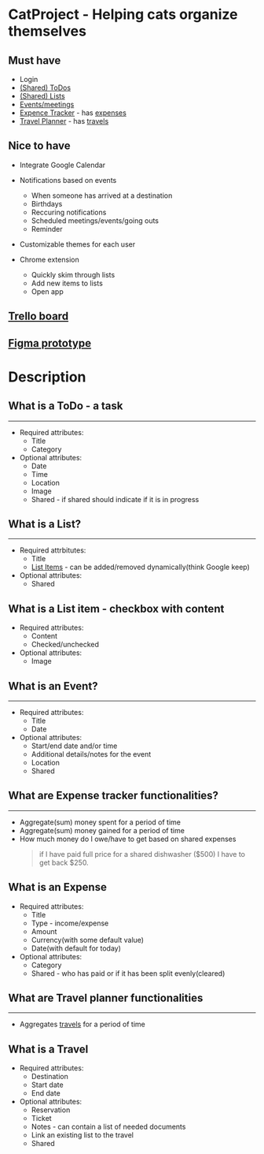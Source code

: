 # CatProject - Helping cats organize themselves
## Must have
* Login
* [(Shared) ToDos](#what-is-a-todo---a-task)
* [(Shared) Lists](#what-is-a-list)
* [Events/meetings](#what-is-an-event)
* [Expence Tracker](#what-are-expense-tracker-functionalities) - has [expenses](#what-is-an-expense)
* [Travel Planner](#what-are-travel-planner-functionalities) - has [travels](#what-is-a-travel)

## Nice to have
* Integrate Google Calendar
* Notifications based on events
	- When someone has arrived at a destination
	- Birthdays
	- Reccuring notifications
	- Scheduled meetings/events/going outs
  * Reminder

* Customizable themes for each user
* Chrome extension
	- Quickly skim through lists
	- Add new items to lists
	- Open app

## [Trello board](https://trello.com/b/3KqpvFHp)

## [Figma prototype](https://www.figma.com/file/QYijIcEPN5W3Jw25dcAy5f8Z/CatProject?node-id=0%3A1)

# Description
## What is a ToDo - a task
---
* Required attributes:
	* Title
	* Category
* Optional attributes:
	* Date
	* Time
	* Location
	* Image
	* Shared - if shared should indicate if it is in progress

## What is a List?
---
* Required attrbitutes:
	* Title
	* [List Items](#what-is-a-list-item---checkbox-with-content) - can be added/removed dynamically(think Google keep)
* Optional attributes:
	* Shared

## What is a List item - checkbox with content
* Required attributes:
	* Content
	* Checked/unchecked
* Optional attributes:
	* Image

## What is an Event?
---
* Required attributes:
	* Title
	* Date
* Optional attributes:
	* Start/end date and/or time
	* Additional details/notes for the event
	* Location
	* Shared

## What are Expense tracker functionalities?
---
* Aggregate(sum) money spent for a period of time
* Aggregate(sum) money gained for a period of time
* How much money do I owe/have to get based on shared expenses
	> if I have paid full price for a shared dishwasher ($500) I have to get back $250.

## What is an Expense
* Required attributes:
	* Title
	* Type - income/expense
	* Amount
	* Currency(with some default value)
	* Date(with default for today)
* Optional attributes:
	* Category
	* Shared - who has paid or if it has been split evenly(cleared)

## What are Travel planner functionalities
---
* Aggregates [travels](#what-is-a-travel) for a period of time

## What is a Travel
* Required attributes:
	* Destination
	* Start date
	* End date
* Optional attributes:
	* Reservation
	* Ticket
	* Notes - can contain a list of needed documents
	* Link an existing list to the travel
	* Shared